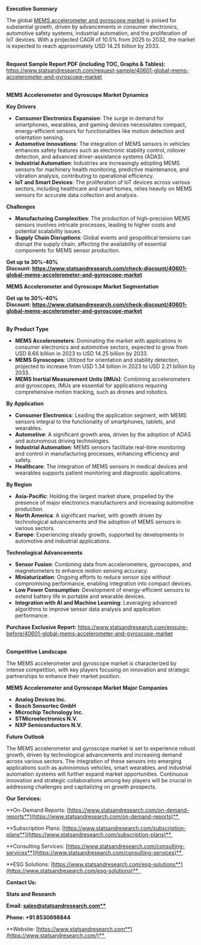 ﻿**Executive Summary**

The global [MEMS accelerometer and gyroscope market](https://www.statsandresearch.com/report/40601-global-mems-accelerometer-and-gyroscope-market) is poised for substantial growth, driven by advancements in consumer electronics, automotive safety systems, industrial automation, and the proliferation of IoT devices. With a projected CAGR of 10.5% from 2025 to 2032, the market is expected to reach approximately USD 14.25 billion by 2033. 

\
**Request Sample Report PDF (including TOC, Graphs & Tables):** <https://www.statsandresearch.com/request-sample/40601-global-mems-accelerometer-and-gyroscope-market>  

\
**MEMS Accelerometer and Gyroscope Market Dynamics**

**Key Drivers**

- **Consumer Electronics Expansion**: The surge in demand for smartphones, wearables, and gaming devices necessitates compact, energy-efficient sensors for functionalities like motion detection and orientation sensing. 
- **Automotive Innovations**: The integration of MEMS sensors in vehicles enhances safety features such as electronic stability control, rollover detection, and advanced driver-assistance systems (ADAS). 
- **Industrial Automation**: Industries are increasingly adopting MEMS sensors for machinery health monitoring, predictive maintenance, and vibration analysis, contributing to operational efficiency. 
- **IoT and Smart Devices**: The proliferation of IoT devices across various sectors, including healthcare and smart homes, relies heavily on MEMS sensors for accurate data collection and analysis. 

**Challenges**

- **Manufacturing Complexities**: The production of high-precision MEMS sensors involves intricate processes, leading to higher costs and potential scalability issues. 
- **Supply Chain Disruptions**: Global events and geopolitical tensions can disrupt the supply chain, affecting the availability of essential components for MEMS sensor production. 

**Get up to 30%-40% Discount: <https://www.statsandresearch.com/check-discount/40601-global-mems-accelerometer-and-gyroscope-market>** 

**MEMS Accelerometer and Gyroscope Market Segmentation**

**Get up to 30%-40% Discount: <https://www.statsandresearch.com/check-discount/40601-global-mems-accelerometer-and-gyroscope-market>** 

\
**By Product Type**

- **MEMS Accelerometers**: Dominating the market with applications in consumer electronics and automotive sectors, expected to grow from USD 8.66 billion in 2023 to USD 14.25 billion by 2033. 
- **MEMS Gyroscopes**: Utilized for orientation and stability detection, projected to increase from USD 1.34 billion in 2023 to USD 2.21 billion by 2033. 
- **MEMS Inertial Measurement Units (IMUs)**: Combining accelerometers and gyroscopes, IMUs are essential for applications requiring comprehensive motion tracking, such as drones and robotics.

**By Application**

- **Consumer Electronics**: Leading the application segment, with MEMS sensors integral to the functionality of smartphones, tablets, and wearables. 
- **Automotive**: A significant growth area, driven by the adoption of ADAS and autonomous driving technologies. 
- **Industrial Automation**: MEMS sensors facilitate real-time monitoring and control in manufacturing processes, enhancing efficiency and safety.
- **Healthcare**: The integration of MEMS sensors in medical devices and wearables supports patient monitoring and diagnostic applications.

**By Region**

- **Asia-Pacific**: Holding the largest market share, propelled by the presence of major electronics manufacturers and increasing automotive production. 
- **North America**: A significant market, with growth driven by technological advancements and the adoption of MEMS sensors in various sectors. 
- **Europe**: Experiencing steady growth, supported by developments in automotive and industrial applications.

**Technological Advancements**

- **Sensor Fusion**: Combining data from accelerometers, gyroscopes, and magnetometers to enhance motion sensing accuracy. 
- **Miniaturization**: Ongoing efforts to reduce sensor size without compromising performance, enabling integration into compact devices.
- **Low Power Consumption**: Development of energy-efficient sensors to extend battery life in portable and wearable devices.
- **Integration with AI and Machine Learning**: Leveraging advanced algorithms to improve sensor data analysis and application performance. 

**Purchase Exclusive Report:** <https://www.statsandresearch.com/enquire-before/40601-global-mems-accelerometer-and-gyroscope-market> 

\
**Competitive Landscape**

The MEMS accelerometer and gyroscope market is characterized by intense competition, with key players focusing on innovation and strategic partnerships to enhance their market position.

**MEMS Accelerometer and Gyroscope Market Major Companies**

- **Analog Devices Inc.**
- **Bosch Sensortec GmbH**
- **Microchip Technology Inc.**
- **STMicroelectronics N.V.**
- **NXP Semiconductors N.V.** 

**Future Outlook**

The MEMS accelerometer and gyroscope market is set to experience robust growth, driven by technological advancements and increasing demand across various sectors. The integration of these sensors into emerging applications such as autonomous vehicles, smart wearables, and industrial automation systems will further expand market opportunities. Continuous innovation and strategic collaborations among key players will be crucial in addressing challenges and capitalizing on growth prospects.

**Our Services:** 

**On-Demand Reports: [https://www.statsandresearch.com/on-demand-reports**](https://www.statsandresearch.com/on-demand-reports)** 

**Subscription Plans: [https://www.statsandresearch.com/subscription-plans**](https://www.statsandresearch.com/subscription-plans)** 

**Consulting Services: [https://www.statsandresearch.com/consulting-services**](https://www.statsandresearch.com/consulting-services)** 

**ESG Solutions: [https://www.statsandresearch.com/esg-solutions**](https://www.statsandresearch.com/esg-solutions)**  

**Contact Us:** 

**Stats and Research** 

**Email: [sales@statsandresearch.com**](mailto:sales@statsandresearch.com)** 

**Phone: +91 8530698844** 

**Website: [https://www.statsandresearch.com**](https://www.statsandresearch.com/)** 





